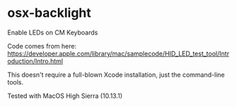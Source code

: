 # osx-backlight
Enable LEDs on CM Keyboards

Code comes from here:
https://developer.apple.com/library/mac/samplecode/HID_LED_test_tool/Introduction/Intro.html

This doesn't require a full-blown Xcode installation, just the command-line tools.

Tested with MacOS High Sierra (10.13.1)
